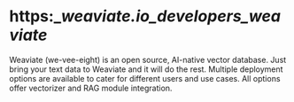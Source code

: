 # https:\__weaviate.io_developers_weaviate_

Weaviate (we-vee-eight) is an open source, AI-native vector database. Just bring your text data to Weaviate and it will do the rest. Multiple deployment options are available to cater for different users and use cases. All options offer vectorizer and RAG module integration.
